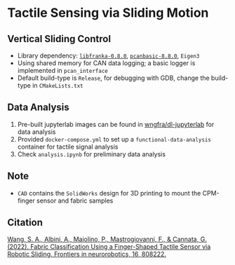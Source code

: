 Tactile Sensing via Sliding Motion
==================================

## Vertical Sliding Control
* Library dependency: [`libfranka-0.8.0`](https://github.com/frankaemika/libfranka), [`pcanbasic-8.8.0`](https://www.peak-system.com/PCAN-Basic.239.0.html?&L=1), `Eigen3`
* Using shared memory for CAN data logging; a basic logger is implemented in `pcan_interface`
* Default build-type is `Release`, for debugging with GDB, change the build-type in `CMakeLists.txt`

## Data Analysis
1. Pre-built jupyterlab images can be found in [wngfra/dl-jupyterlab](https://hub.docker.com/r/wngfra/dl-jupyterlab) for data analysis
2. Provided `docker-compose.yml` to set up a `functional-data-analysis` container for tactile signal analysis
3. Check `analysis.ipynb` for preliminary data analysis

## Note
* `CAD` contains the `SolidWorks` design for 3D printing to mount the CPM-finger sensor and fabric samples

## Citation
[Wang, S. A., Albini, A., Maiolino, P., Mastrogiovanni, F., & Cannata, G. (2022). Fabric Classification Using a Finger-Shaped Tactile Sensor via Robotic Sliding. Frontiers in neurorobotics, 16, 808222.](https://doi.org/10.3389/fnbot.2022.808222)